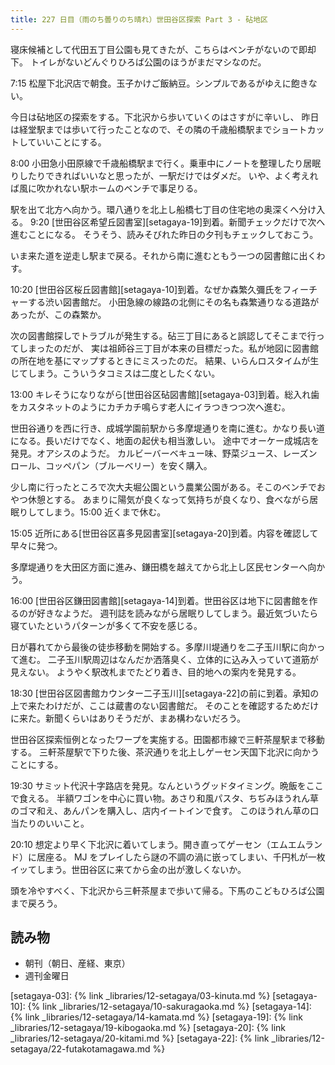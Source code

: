 ```yaml
---
title: 227 日目（雨のち曇りのち晴れ）世田谷区探索 Part 3 - 砧地区
---
```


寝床候補として代田五丁目公園も見てきたが、こちらはベンチがないので即却下。
トイレがないどんぐりひろば公園のほうがまだマシなのだ。

7:15 松屋下北沢店で朝食。玉子かけご飯納豆。シンプルであるがゆえに飽きない。

今日は砧地区の探索をする。下北沢から歩いていくのはさすがに辛いし、
昨日は経堂駅までは歩いて行ったことなので、その隣の千歳船橋駅までショートカットしていいことにする。

8:00 小田急小田原線で千歳船橋駅まで行く。乗車中にノートを整理したり居眠りしたりできればいいなと思ったが、一駅だけではダメだ。
いや、よく考えれば風に吹かれない駅ホームのベンチで事足りる。

駅を出て北方へ向かう。環八通りを北上し船橋七丁目の住宅地の奥深くへ分け入る。
9:20 [世田谷区希望丘図書室][setagaya-19]到着。新聞チェックだけで次へ進むことになる。
そうそう、読みそびれた昨日の夕刊もチェックしておこう。

いま来た道を逆走し駅まで戻る。それから南に進むともう一つの図書館に出くわす。

10:20 [世田谷区桜丘図書館][setagaya-10]到着。なぜか森繁久彌氏をフィーチャーする渋い図書館だ。
小田急線の線路の北側にその名も森繁通りなる道路があったが、この森繁か。

次の図書館探しでトラブルが発生する。砧三丁目にあると誤認してそこまで行ってしまったのだが、
実は祖師谷三丁目が本来の目標だった。私が地図に図書館の所在地を基にマップするときにミスったのだ。
結果、いらんロスタイムが生じてしまう。こういうタコミスは二度としたくない。

13:00 キレそうになりながら[世田谷区砧図書館][setagaya-03]到着。総入れ歯をカスタネットのようにカチカチ鳴らす老人にイラつきつつ次へ進む。

世田谷通りを西に行き、成城学園前駅から多摩堤通りを南に進む。かなり長い道になる。長いだけでなく、地面の起伏も相当激しい。
途中でオーケー成城店を発見。オアシスのようだ。
カルビーバーベキュー味、野菜ジュース、レーズンロール、コッペパン（ブルーベリー）を安く購入。

少し南に行ったところで次大夫堀公園という農業公園がある。そこのベンチでおやつ休憩とする。
あまりに陽気が良くなって気持ちが良くなり、食べながら居眠りしてしまう。15:00 近くまで休む。

15:05 近所にある[世田谷区喜多見図書室][setagaya-20]到着。内容を確認して早々に発つ。

多摩堤通りを大田区方面に進み、鎌田橋を越えてから北上し区民センターへ向かう。

16:00 [世田谷区鎌田図書館][setagaya-14]到着。世田谷区は地下に図書館を作るのが好きなようだ。
週刊誌を読みながら居眠りしてしまう。最近気づいたら寝ていたというパターンが多くて不安を感じる。

日が暮れてから最後の徒歩移動を開始する。多摩川堤通りを二子玉川駅に向かって進む。
二子玉川駅周辺はなんだか洒落臭く、立体的に込み入っていて道筋が見えない。
ようやく駅改札までたどり着き、目的地への案内を発見する。

18:30 [世田谷区図書館カウンター二子玉川][setagaya-22]の前に到着。承知の上で来たわけだが、ここは蔵書のない図書館だ。
そのことを確認するためだけに来た。新聞くらいはありそうだが、まあ構わないだろう。

世田谷区探索恒例となったワープを実施する。田園都市線で三軒茶屋駅まで移動する。
三軒茶屋駅で下りた後、茶沢通りを北上しゲーセン天国下北沢に向かうことにする。

19:30 サミット代沢十字路店を発見。なんというグッドタイミング。晩飯をここで食える。
半額ワゴンを中心に買い物。あさり和風パスタ、ちぢみほうれん草のゴマ和え、あんパンを購入し、店内イートインで食す。
このほうれん草の口当たりのいいこと。

20:10 想定より早く下北沢に着いてしまう。開き直ってゲーセン（エムエムランド）に居座る。
MJ をプレイしたら謎の不調の渦に嵌ってしまい、千円札が一枚イッてしまう。世田谷区に来てから金の出が激しくないか。

頭を冷やすべく、下北沢から三軒茶屋まで歩いて帰る。下馬のこどもひろば公園まで戻ろう。

## 読み物

* 朝刊（朝日、産経、東京）
* 週刊金曜日

[setagaya-03]: {% link _libraries/12-setagaya/03-kinuta.md %}
[setagaya-10]: {% link _libraries/12-setagaya/10-sakuragaoka.md %}
[setagaya-14]: {% link _libraries/12-setagaya/14-kamata.md %}
[setagaya-19]: {% link _libraries/12-setagaya/19-kibogaoka.md %}
[setagaya-20]: {% link _libraries/12-setagaya/20-kitami.md %}
[setagaya-22]: {% link _libraries/12-setagaya/22-futakotamagawa.md %}
